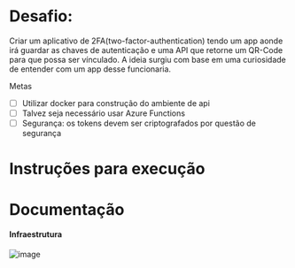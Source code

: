 # Desafio: 

Criar um aplicativo de 2FA(two-factor-authentication) tendo um app aonde irá guardar as chaves de autenticação e uma API que retorne um QR-Code para que possa ser vínculado. A ideia surgiu com base em uma curiosidade de entender com um app desse funcionaria. 

Metas

- [ ]  Utilizar docker para construção do ambiente de api
- [ ]  Talvez seja necessário usar Azure Functions
- [ ]  Segurança: os tokens devem ser criptografados por questão de segurança

# Instruções para execução

# Documentação

#### Infraestrutura
![image](https://github.com/VilasBoas1407/2fa/assets/29546480/59e8d23a-4b63-4456-b0a4-087b87f653be)
